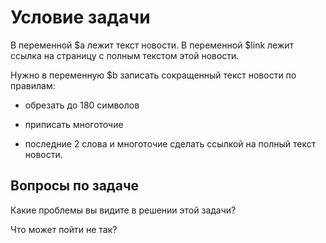 # Условие задачи

В переменной $a лежит текст новости.
В переменной $link лежит ссылка на страницу с полным текстом этой новости.

Нужно в переменную $b записать сокращенный текст новости по правилам:

- обрезать до 180 символов

- приписать многоточие

- последние 2 слова и многоточие сделать ссылкой на полный текст новости.

## Вопросы по задаче

Какие проблемы вы видите в решении этой задачи? 

Что может пойти не так? 

